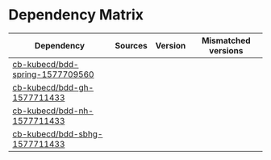 # Dependency Matrix

Dependency | Sources | Version | Mismatched versions
---------- | ------- | ------- | -------------------
[cb-kubecd/bdd-spring-1577709560](https://github.com/cb-kubecd/bdd-spring-1577709560.git) |  | []() | 
[cb-kubecd/bdd-gh-1577711433](https://github.com/cb-kubecd/bdd-gh-1577711433.git) |  | []() | 
[cb-kubecd/bdd-nh-1577711433](https://github.com/cb-kubecd/bdd-nh-1577711433.git) |  | []() | 
[cb-kubecd/bdd-sbhg-1577711433](https://github.com/cb-kubecd/bdd-sbhg-1577711433.git) |  | []() | 
